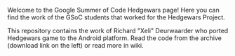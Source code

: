 Welcome to the Google Summer of Code Hedgewars page! Here you can find the work of the GSoC students that worked for the Hedgewars Project.

This repository contains the work of Richard "Xeli" Deurwaarder who ported Hedgewars game to the Android platform. Read the code from the archive (download link on the left) or read more in wiki.